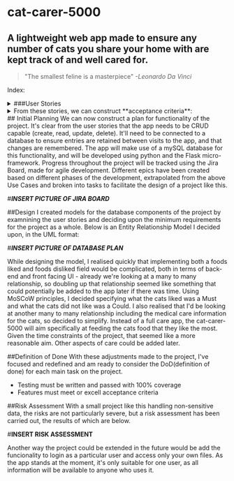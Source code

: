 # cat-carer-5000
## A lightweight web app made to ensure any number of cats you share your home with are kept track of and well cared for. 

> "The smallest feline is a masterpiece"
>  _-Leonardo Da Vinci_

Index:

<details>
<summary> ###User Stories</summary>

1. As someone with cats and access to the Cat-Carer, \
I want to record details of my cats,\
So I can keep track of them all.

2. As someone with cats and access to the Cat-Carer, \
I want to record what food they like and do not like to eat\
So I can provide them with food they like, and food isn't wasted

3. As someone with cats and access to the Cat-Carer, \
I want to record any special requirements my cats might have, \
So that I can recall their needs and care for them better. 

4. As someone with cats and access to the Cat-Carer, \
I want to be able to change my cat's details in case they change their minds (as cats often do),\
So I can adjust to the whims of my cats as easily as possible. 

5. As someone with cats and access to the Cat-Carer, 
I want to be able to record the amount of pet food and other supplies I have at home, 
So that I can know for sure my cats will be well fed.

</details>

<details>
<summary>From these stories, we can construct **acceptance criteria**:</summary>
1. Given a user has access to the web app, when they enter details of their pet, then they can update a database with those details
2. Given a user has access to the web app, when they access their pet details, then they can somehow indicate the foods that cat is fond of or dislikes
3. Given a user has access to the web app, when they access details of their pet, then they can record the medicinal or health needs of that specific pet.
4. Given a user has access to the web app, when they edit an entry of a requirement or a cat, that change will remain in the database and appear when called next
5. Given a user has access to the web app, they can easily adjust the app to show how much food they have, and whether that will satisfy their cats. 
</details>
## Initial Planning
We can now construct a plan for functionality of the project. It's clear from the user stories that the app needs to be CRUD capable (create, read, update, delete). It'll need to be connected to a database to ensure entries are retained between visits to the app, and that changes are remembered. The app will make use of a mySQL database for this functionality, and will be developed using python and the Flask micro-framework. 
Progress throughout the project will be tracked using the Jira Board, made for agile development. Different epics have been created based on different phases of the development, extrapolated from the above Use Cases and broken into tasks to facilitate the design of a project like this. 

#***INSERT PICTURE OF JIRA BOARD***

##Design
I created models for the database components of the project by examnining the user stories and deciding upon the minimum requirements for the project as a whole. Below is an Entity Relationship Model I decided upon, in the UML format: 

#***INSERT PICTURE OF DATABASE PLAN***

While designing the model, I realised quickly that implementing both a foods liked and foods disliked field would be complicated, both in terms of back-end and front facing UI - already we're looking at a many to many relationship, so doubling up that relationship seemed like something that could potentially be added to the app later if there was time. Using MoSCoW principles, I decided specifying what the cats liked was a Must and what the cats did not like was a Could. I also realised that I'd be looking at another many to many relationship including the medical care information for the cats, so decided to simplify. Instead of a full care app, the cat-carer-5000 will aim specifically at feeding the cats food that they like the most. Given the time constraints of the project, that seemed like a more reasonable aim. Other aspects of care could be added later. 

##Definition of Done
With these adjustments made to the project, I've focused and redefined and am ready to consider the DoD(definition of done) for each main task on the project. 
- Testing must be written and passed with 100% coverage
- Features must meet or excell acceptance criteria

##Risk Assessment
With a small project like this handling non-sensitive data, the risks are not particularly severe, but a risk assessment has been carried out, the results of which are below.

#**INSERT RISK ASSESSMENT**

Another way the project could be extended in the future would be add the funcionality to login as a particular user and access only your own files. As the app stands at the moment, it's only suitable for one user, as all information will be available to anyone who uses it. 



